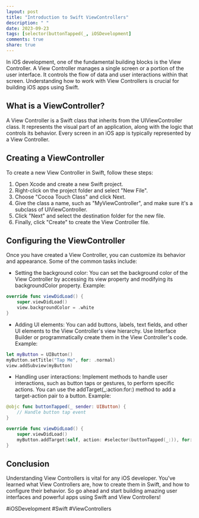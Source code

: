 ```yaml
---
layout: post
title: "Introduction to Swift ViewControllers"
description: " "
date: 2023-09-23
tags: [selector(buttonTapped(_, iOSDevelopment]
comments: true
share: true
---
```


In iOS development, one of the fundamental building blocks is the View Controller. A View Controller manages a single screen or a portion of the user interface. It controls the flow of data and user interactions within that screen. Understanding how to work with View Controllers is crucial for building iOS apps using Swift.

## What is a ViewController?
A View Controller is a Swift class that inherits from the UIViewController class. It represents the visual part of an application, along with the logic that controls its behavior. Every screen in an iOS app is typically represented by a View Controller.

## Creating a ViewController
To create a new View Controller in Swift, follow these steps:

1. Open Xcode and create a new Swift project.
2. Right-click on the project folder and select "New File".
3. Choose "Cocoa Touch Class" and click Next.
4. Give the class a name, such as "MyViewController", and make sure it's a subclass of UIViewController.
5. Click "Next" and select the destination folder for the new file.
6. Finally, click "Create" to create the View Controller file.

## Configuring the ViewController
Once you have created a View Controller, you can customize its behavior and appearance. Some of the common tasks include:

- Setting the background color: You can set the background color of the View Controller by accessing its view property and modifying its backgroundColor property.
Example:
```swift
override func viewDidLoad() {
    super.viewDidLoad()
    view.backgroundColor = .white
}
```

- Adding UI elements: You can add buttons, labels, text fields, and other UI elements to the View Controller's view hierarchy. Use Interface Builder or programmatically create them in the View Controller's code.
Example:
```swift
let myButton = UIButton()
myButton.setTitle("Tap Me", for: .normal)
view.addSubview(myButton)
```

- Handling user interactions: Implement methods to handle user interactions, such as button taps or gestures, to perform specific actions. You can use the addTarget(_:action:for:) method to add a target-action pair to a button.
Example:
```swift
@objc func buttonTapped(_ sender: UIButton) {
    // Handle button tap event
}

override func viewDidLoad() {
    super.viewDidLoad()
    myButton.addTarget(self, action: #selector(buttonTapped(_:)), for: .touchUpInside)
}
```

## Conclusion
Understanding View Controllers is vital for any iOS developer. You've learned what View Controllers are, how to create them in Swift, and how to configure their behavior. So go ahead and start building amazing user interfaces and powerful apps using Swift and View Controllers!

#iOSDevelopment #Swift #ViewControllers